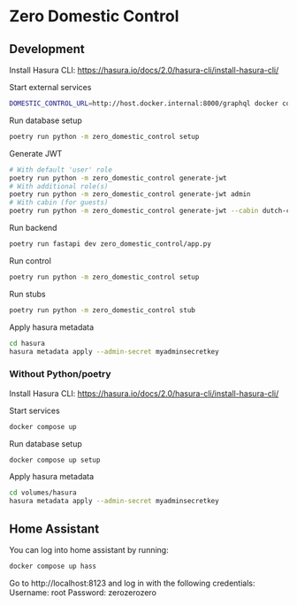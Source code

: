 # Zero Domestic Control

## Development

Install Hasura CLI: https://hasura.io/docs/2.0/hasura-cli/install-hasura-cli/

Start external services
```bash
DOMESTIC_CONTROL_URL=http://host.docker.internal:8000/graphql docker compose up graphql-engine
```

Run database setup
```bash
poetry run python -m zero_domestic_control setup
```

Generate JWT
```bash
# With default 'user' role
poetry run python -m zero_domestic_control generate-jwt
# With additional role(s)
poetry run python -m zero_domestic_control generate-jwt admin
# With cabin (for guests)
poetry run python -m zero_domestic_control generate-jwt --cabin dutch-cabin
```

Run backend
```bash
poetry run fastapi dev zero_domestic_control/app.py
```

Run control
```bash
poetry run python -m zero_domestic_control setup
```

Run stubs
```bash
poetry run python -m zero_domestic_control stub
```

Apply hasura metadata
```bash
cd hasura
hasura metadata apply --admin-secret myadminsecretkey
```

### Without Python/poetry

Install Hasura CLI: https://hasura.io/docs/2.0/hasura-cli/install-hasura-cli/

Start services
```bash
docker compose up
```

Run database setup
```bash
docker compose up setup
```

Apply hasura metadata
```bash
cd volumes/hasura
hasura metadata apply --admin-secret myadminsecretkey
```

## Home Assistant

You can log into home assistant by running:

```bash
docker compose up hass
```

Go to http://localhost:8123 and log in with the following credentials:
Username: root
Password: zerozerozero
